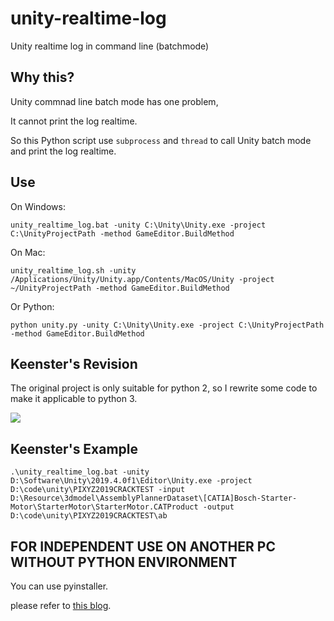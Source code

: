 # unity-realtime-log

Unity realtime log in command line (batchmode)

## Why this?

Unity commnad line batch mode has one problem,

It cannot print the log realtime.

So this Python script use `subprocess` and `thread` to call Unity batch mode and print the log realtime.


## Use

On Windows:

```shell
unity_realtime_log.bat -unity C:\Unity\Unity.exe -project C:\UnityProjectPath -method GameEditor.BuildMethod
```


On Mac:

```shell
unity_realtime_log.sh -unity /Applications/Unity/Unity.app/Contents/MacOS/Unity -project ~/UnityProjectPath -method GameEditor.BuildMethod
```


Or Python:

```shell
python unity.py -unity C:\Unity\Unity.exe -project C:\UnityProjectPath -method GameEditor.BuildMethod
```

## Keenster's Revision

The original project is only suitable for python 2, so I rewrite some code to make it applicable to python 3.

![](https://keenster-1300019754.cos.ap-shanghai-fsi.myqcloud.com/20200927202955.png)

## Keenster's Example

```Shell
.\unity_realtime_log.bat -unity D:\Software\Unity\2019.4.0f1\Editor\Unity.exe -project D:\code\unity\PIXYZ2019CRACKTEST -input D:\Resource\3dmodel\AssemblyPlannerDataset\[CATIA]Bosch-Starter-Motor\StarterMotor\StarterMotor.CATProduct -output D:\code\unity\PIXYZ2019CRACKTEST\ab
```



## FOR INDEPENDENT USE ON ANOTHER PC WITHOUT PYTHON ENVIRONMENT

You can use pyinstaller.

please refer to [this blog](http://keenster.cn/2020/11/22/PYINSTALLER/).